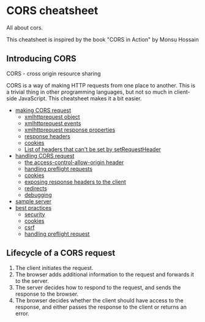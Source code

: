 # CORS cheatsheet

All about cors.

This cheatsheet is inspired by the book "CORS in Action" by Monsu Hossain

## Introducing CORS

CORS - cross origin resource sharing

CORS is a way of making HTTP requests from one place to another. This is a trivial thing in other programming languages, but not so much in client-side JavaScript. This cheatsheet makes it a bit easier.

- [making CORS request](/p1-making-cors-request)
  - [xmlhttprequest object](/p1-making-cors-request#xmlhttprequest-object)
  - [xmlhttprequest events](/p1-making-cors-request#xmlhttprequest-events)
  - [xmlhttprequest response properties](/p1-making-cors-request#xmlhttprequest-response-properties)
  - [response headers](/p1-making-cors-request#response-headers)
  - [cookies](/p1-making-cors-request#cookies)
  - [List of headers that can't be set by setRequestHeader](/p1-making-cors-request#list-of-headers-that-cant-be-set-by-setrequestheader)
- [handling CORS request](/p2-handling-cors-request)
  - [the access-control-allow-origin header](/p2-handling-cors-request#the-access-control-allow-origin-header)
  - [handling preflight requests](/p2-handling-cors-request#handling-preflight-requests)
  - [cookies](/p2-handling-cors-request#cookies)
  - [exposing response headers to the client](/p2-handling-cors-request#exposing-response-headers-to-the-client)
  - [redirects](/p2-handling-cors-request#redirects)
  - [debugging](/p2-handling-cors-request#debugging)
- [sample server](/p3-sample-server)
- [best practices](/p4-best-practices)
  - [security](/p4-best-practices#security)
  - [cookies](/p4-best-practices#cookies)
  - [csrf](/p4-best-practices#csrf)
  - [handling preflight request](/p4-best-practices#handling-preflight-requests)

## Lifecycle of a CORS request

1. The client initiates the request.
2. The browser adds additional information to the request and forwards it to the server.
3. The server decides how to respond to the request, and sends the response to the browser.
4. The browser decides whether the client should have access to the response, and either passes the response to the client or returns an error.
